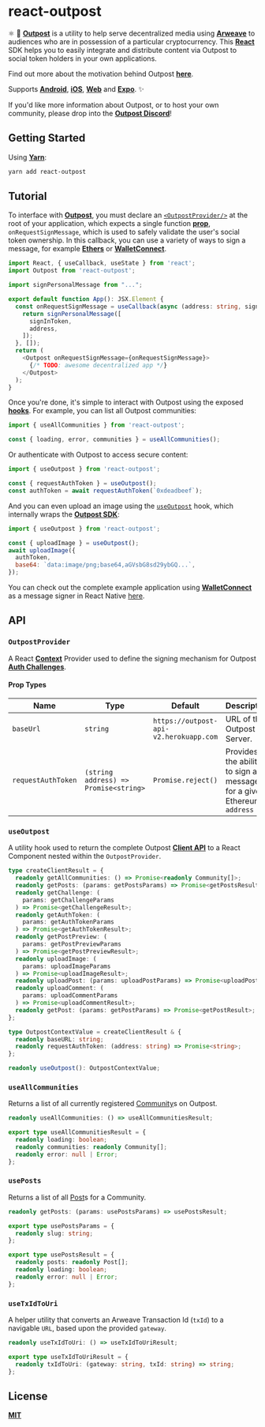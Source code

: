 # react-outpost
⚛️ 📨 [**Outpost**](https://outpost-protocol.com) is a utility to help serve decentralized media using [**Arweave**](https://www.arweave.org/) to audiences who are in possession of a particular cryptocurrency. This [**React**](https://reactjs.org/) SDK helps you to easily integrate and distribute content via Outpost to social token holders in your own applications.

Find out more about the motivation behind Outpost [**here**](https://outpost-protocol.com/outpost).

Supports [**Android**](https://reactnative.dev/), [**iOS**](https://reactnative.dev/), [**Web**](https://github.com/necolas/react-native-web) and [**Expo**](https://expo.io/). ✨

If you'd like more information about Outpost, or to host your own community, please drop into the [**Outpost Discord**](https://discord.gg/GZzSddx)!

## Getting Started
Using [**Yarn**](https://yarnpkg.com):

```sh
yarn add react-outpost
```

## Tutorial

To interface with [**Outpost**](https://outpost-protocol.com), you must declare an [`<OutpostProvider/>`](./src/providers/OutpostProvider.tsx) at the root of your application, which expects a single function [**prop**](https://reactjs.org/docs/components-and-props.html), `onRequestSignMessage`, which is used to safely validate the user's social token ownership. In this callback, you can use a variety of ways to sign a message, for example [**Ethers**](https://github.com/ethers-io/ethers.js/) or [**WalletConnect**](https://walletconnect.org).

```typescript
import React, { useCallback, useState } from 'react';
import Outpost from 'react-outpost';

import signPersonalMessage from "...";

export default function App(): JSX.Element {
  const onRequestSignMessage = useCallback(async (address: string, signInToken: string) => {
    return signPersonalMessage([
      signInToken,
      address,
    ]);
  }, []);
  return (
    <Outpost onRequestSignMessage={onRequestSignMessage}>
      {/* TODO: awesome decentralized app */}
    </Outpost>
  );
}
```

Once you're done, it's simple to interact with Outpost using the exposed [**hooks**](./src/hooks/index.ts). For example, you can list all Outpost communities:

```javascript
import { useAllCommunities } from 'react-outpost';

const { loading, error, communities } = useAllCommunities();
```

Or authenticate with Outpost to access secure content:

```javascript
import { useOutpost } from 'react-outpost';

const { requestAuthToken } = useOutpost();
const authToken = await requestAuthToken(`0xdeadbeef`);
```

And you can even upload an image using the [`useOutpost`](./src/hooks/useOutpost.ts) hook, which internally wraps the [**Outpost SDK**](https://github.com/OutpostProtocol/outpost-sdk):

```javascript
import { useOutpost } from 'react-outpost';

const { uploadImage } = useOutpost();
await uploadImage({
  authToken,
  base64: `data:image/png;base64,aGVsbG8sd29ybGQ...`,
});
```

You can check out the complete example application using [**WalletConnect**](https://walletconnect.org) as a message signer in React Native [here](./example).

## API

### `OutpostProvider`

A React [**Context**]() Provider used to define the signing mechanism for Outpost [**Auth Challenges**](https://github.com/OutpostProtocol/outpost-sdk#getchallenge).

#### Prop Types
| **Name**           | **Type**                              | **Default**                            | **Description**                                                       |
|--------------------|---------------------------------------|----------------------------------------|-----------------------------------------------------------------------|
| `baseUrl`          | `string`                              | `https://outpost-api-v2.herokuapp.com` | URL of the Outpost Server.                                            |
| `requestAuthToken` | `(string address) => Promise<string>` | `Promise.reject()`                     | Provides the ability to sign a message for a given Ethereum `address` |

### `useOutpost`

A utility hook used to return the complete Outpost [**Client API**](https://github.com/OutpostProtocol/outpost-sdk) to a React Component nested within the `OutpostProvider`.

```typescript
type createClientResult = {
  readonly getAllCommunities: () => Promise<readonly Community[]>;
  readonly getPosts: (params: getPostsParams) => Promise<getPostsResult>;
  readonly getChallenge: (
    params: getChallengeParams
  ) => Promise<getChallengeResult>;
  readonly getAuthToken: (
    params: getAuthTokenParams
  ) => Promise<getAuthTokenResult>;
  readonly getPostPreview: (
    params: getPostPreviewParams
  ) => Promise<getPostPreviewResult>;
  readonly uploadImage: (
    params: uploadImageParams
  ) => Promise<uploadImageResult>;
  readonly uploadPost: (params: uploadPostParams) => Promise<uploadPostResult>;
  readonly uploadComment: (
    params: uploadCommentParams
  ) => Promise<uploadCommentResult>;
  readonly getPost: (params: getPostParams) => Promise<getPostResult>;
};
```

```typescript
type OutpostContextValue = createClientResult & {
  readonly baseURL: string;
  readonly requestAuthToken: (address: string) => Promise<string>;
};
```

```typescript
readonly useOutpost(): OutpostContextValue;
```

### `useAllCommunities`

Returns a list of all currently registered [Community](https://github.com/OutpostProtocol/outpost-sdk#getallcommunities)s on Outpost.

```typescript
readonly useAllCommunities: () => useAllCommunitiesResult;
```

```typescript
export type useAllCommunitiesResult = {
  readonly loading: boolean;
  readonly communities: readonly Community[];
  readonly error: null | Error;
};
```

### `usePosts`

Returns a list of all [Post](https://github.com/OutpostProtocol/outpost-sdk#getposts)s for a Community.

```typescript
readonly getPosts: (params: usePostsParams) => usePostsResult;
```

```typescript
export type usePostsParams = {
  readonly slug: string;
};
```

```typescript
export type usePostsResult = {
  readonly posts: readonly Post[];
  readonly loading: boolean;
  readonly error: null | Error;
};
```

### `useTxIdToUri`

A helper utility that converts an Arweave Transaction Id (`txId`) to a navigable `URL`, based upon the provided `gateway`.

```typescript
readonly useTxIdToUri: () => useTxIdToUriResult;
```

```typescript
export type useTxIdToUriResult = {
  readonly txIdToUri: (gateway: string, txId: string) => string;
};
```

## License
[**MIT**](./LICENSE)
